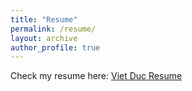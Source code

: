 ```yaml
---
title: "Resume"
permalink: /resume/
layout: archive
author_profile: true
---
```


Check my resume here: [Viet Duc Resume][link]

[link]: https://levietduc.notion.site/Name-Surname-017302c745c34db89cae49da2ad43fbd?pvs=4